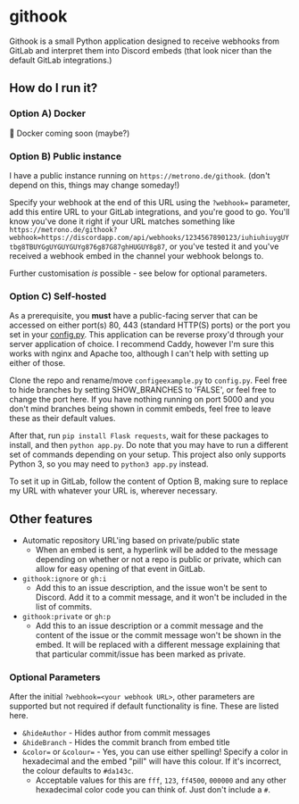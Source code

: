 # githook
Githook is a small Python application designed to receive webhooks from GitLab and interpret them into Discord embeds (that look nicer than the default GitLab integrations.)

## How do I run it?
### Option A) Docker
:whale: Docker coming soon (maybe?)

### Option B) Public instance
I have a public instance running on `https://metrono.de/githook`. (don't depend on this, things may change someday!)

Specify your webhook at the end of this URL using the `?webhook=` parameter, add this entire URL to your GitLab integrations, and you're good to go. You'll know you've done it right if your URL matches something like `https://metrono.de/githook?webhook=https://discordapp.com/api/webhooks/1234567890123/iuhiuhiuygUYtbg8TBUYGgUYGUYGUYg876g87G87ghHUGUY8g87`, or you've tested it and you've received a webhook embed in the channel your webhook belongs to.

Further customisation *is* possible - see below for optional parameters.

### Option C) Self-hosted
As a prerequisite, you **must** have a public-facing server that can be accessed on either port(s) 80, 443 (standard HTTP(S) ports) or the port you set in your [config.py](https://github.com/doddsy/githook/blob/master/configexample.py). This application can be reverse proxy'd through your server application of choice. I recommend Caddy, however I'm sure this works with nginx and Apache too, although I can't help with setting up either of those.

Clone the repo and rename/move `configeexample.py` to `config.py`. Feel free to hide branches by setting SHOW_BRANCHES to 'FALSE', or feel free to change the port here. If you have nothing running on port 5000 and you don't mind branches being shown in commit embeds, feel free to leave these as their default values.

After that, run `pip install Flask requests`, wait for these packages to install, and then `python app.py`. Do note that you may have to run a different set of commands depending on your setup. This project also only supports Python 3, so you may need to `python3 app.py` instead.

To set it up in GitLab, follow the content of Option B, making sure to replace my URL with whatever your URL is, wherever necessary.

## Other features
- Automatic repository URL'ing based on private/public state
    - When an embed is sent, a hyperlink will be added to the message depending on whether or not a repo is public or private, which can allow for easy opening of that event in GitLab.
- `githook:ignore` or `gh:i`
    - Add this to an issue description, and the issue won't be sent to Discord. Add it to a commit message, and it won't be included in the list of commits.
- `githook:private` or `gh:p`
    - Add this to an issue description or a commit message and the content of the issue or the commit message won't be shown in the embed. It will be replaced with a different message explaining that that particular commit/issue has been marked as private.

### Optional Parameters
After the initial `?webhook=<your webhook URL>`, other parameters are supported but not required if default functionality is fine. These are listed here.

- `&hideAuthor` - Hides author from commit messages
- `&hideBranch` - Hides the commit branch from embed title
- `&color=` or `&colour=` - Yes, you can use either spelling! Specify a color in hexadecimal and the embed "pill" will have this colour. If it's incorrect, the colour defaults to `#da143c`.
    - Acceptable values for this are `fff`, `123`, `ff4500`, `000000` and any other hexadecimal color code you can think of. Just don't include a `#`.

